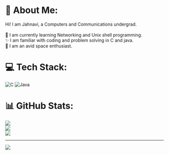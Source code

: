 # 💫 About Me:
Hi! I am Jahnavi, a Computers and Communications undergrad.<br><br>🧐 I am currently learning Networking and Unix shell programming.<br>✨ I am familiar with coding and problem solving in C and java.<br>🚀 I am an avid space enthusiast.


# 💻 Tech Stack:
![C](https://img.shields.io/badge/c-%2300599C.svg?style=for-the-badge&logo=c&logoColor=white) ![Java](https://img.shields.io/badge/java-%23ED8B00.svg?style=for-the-badge&logo=openjdk&logoColor=white)
# 📊 GitHub Stats:
![](https://github-readme-stats.vercel.app/api?username=cygnus06&theme=radical&hide_border=false&include_all_commits=false&count_private=false)<br/>
![](https://github-readme-streak-stats.herokuapp.com/?user=cygnus06&theme=radical&hide_border=false)<br/>
![](https://github-readme-stats.vercel.app/api/top-langs/?username=cygnus06&theme=radical&hide_border=false&include_all_commits=false&count_private=false&layout=compact)

---
[![](https://visitcount.itsvg.in/api?id=cygnus06&icon=0&color=0)](https://visitcount.itsvg.in)

<!-- Proudly created with GPRM ( https://gprm.itsvg.in ) -->
